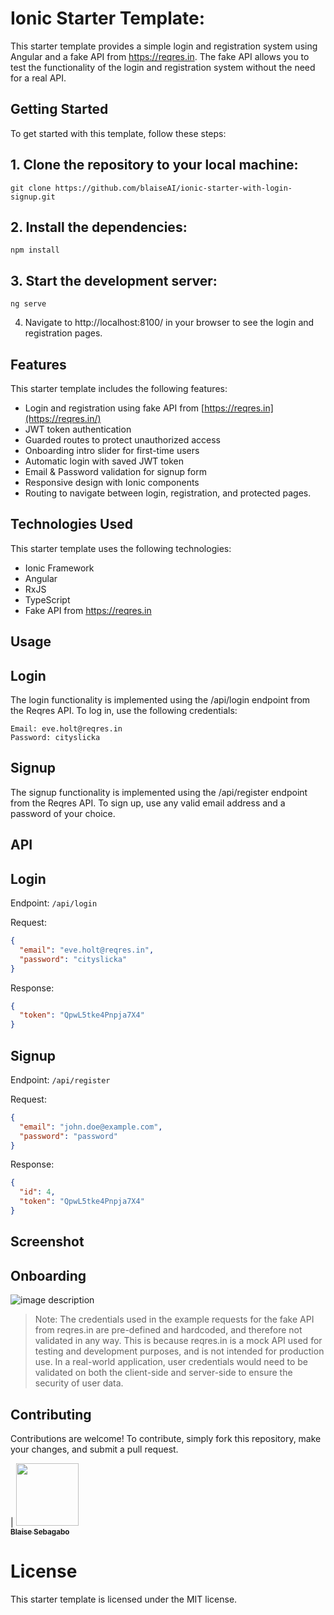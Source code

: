 # Ionic Starter Template:

This starter template provides a simple login and registration system using Angular and a fake API from https://reqres.in. The fake API allows you to test the functionality of the login and registration system without the need for a real API.

## Getting Started

To get started with this template, follow these steps:

## 1. Clone the repository to your local machine:

```
git clone https://github.com/blaiseAI/ionic-starter-with-login-signup.git
```

## 2. Install the dependencies:

```
npm install
```

## 3. Start the development server:

```
ng serve
```

4. Navigate to http://localhost:8100/ in your browser to see the login and registration pages.

## Features

This starter template includes the following features:

- Login and registration using fake API from [https://reqres.in](https://reqres.in/)
- JWT token authentication
- Guarded routes to protect unauthorized access
- Onboarding intro slider for first-time users
- Automatic login with saved JWT token
- Email & Password validation for signup form
- Responsive design with Ionic components
- Routing to navigate between login, registration, and protected pages.

## Technologies Used

This starter template uses the following technologies:

- Ionic Framework
- Angular
- RxJS
- TypeScript
- Fake API from https://reqres.in

## Usage

## Login

The login functionality is implemented using the /api/login endpoint from the Reqres API. To log in, use the following credentials:

```
Email: eve.holt@reqres.in
Password: cityslicka
```

## Signup

The signup functionality is implemented using the /api/register endpoint from the Reqres API. To sign up, use any valid email address and a password of your choice.

## API

## Login

Endpoint: `/api/login`

Request:

```json
{
  "email": "eve.holt@reqres.in",
  "password": "cityslicka"
}
```

Response:

```json
{
  "token": "QpwL5tke4Pnpja7X4"
}
```

## Signup

Endpoint: `/api/register`

Request:

```json
{
  "email": "john.doe@example.com",
  "password": "password"
}
```

Response:

```json
{
  "id": 4,
  "token": "QpwL5tke4Pnpja7X4"
}
```

## Screenshot

## Onboarding

![image description](./assets/screenshots/screenshot-1.png)

> Note: The credentials used in the example requests for the fake API from reqres.in are pre-defined and hardcoded, and therefore not validated in any way. This is because reqres.in is a mock API used for testing and development purposes, and is not intended for production use. In a real-world application, user credentials would need to be validated on both the client-side and server-side to ensure the security of user data.

## Contributing

Contributions are welcome! To contribute, simply fork this repository, make your changes, and submit a pull request.

| [<img src="https://github.com/blaiseAI.png" width="100px;"/><br /><sub><b>Blaise Sebagabo</b></sub>](https://github.com/blaiseAI)<br />

# License

This starter template is licensed under the MIT license.
